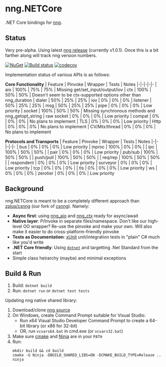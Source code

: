 # nng.NETCore

.NET Core bindings for [nng](https://github.com/nanomsg/nng).

## Status

Very pre-alpha.  Using latest [nng release](https://github.com/nanomsg/nng/releases) (currently v1.0.1).  Once this is a bit farther along will track nng version numbers.

[![NuGet](https://img.shields.io/nuget/v/Subor.nng.NETCore.svg?colorB=brightgreen)](https://www.nuget.org/packages/Subor.nng.NETCore)
[![Build status](https://ci.appveyor.com/api/projects/status/ohpurtgoq42wauan/branch/master?svg=true)](https://ci.appveyor.com/project/jake-ruyi/nng-netcore/branch/master)
[![codecov](https://codecov.io/gh/subor/nng.NETCore/branch/master/graph/badge.svg)](https://codecov.io/gh/subor/nng.NETCore)

Implementation status of various APIs is as follows:

__Core Functionality__
| Feature | Pinvoke | Wrapper | Tests | Notes
|-|-|-|-|-
| aio | 100% | 75% | 75% | Missing get/set_input/output/iov
| ctx | 100% | 50% | 50% | Doesn't seem to be ctx-supported options other than nng_duration
| dialer | 50% | 25% | 25%
| iov | 0% | 0% | 0%
| listener | 50% | 25% | 25%
| msg | 50% | 25% | 25%
| pipe | 0% | 0% | 0% | Low priority
| socket | 100% | 50% | 50% | Missing synchronous methods and nng_getopt_string
| raw socket | 0% | 0% | 0% | Low priority
| compat | 0% | 0% | 0% | No plans to implement
| TLS | 0% | 0% | 0% | Low priority
| Http | 0% | 0% | 0% | No plans to implement
| CV/Mtx/thread | 0% | 0% | 0% | No plans to implement

__Protocols and Transports__
| Feature | Pinvoke | Wrapper | Tests | Notes
|-|-|-|-|-
| bus | 0% | 0% | 0% | Low priority
| inproc | 100% | 0% | 0% |
| ipc | 100% | 50% | 50% |
| pair | 0% | 0% | 0% | Low priority
| pub/sub | 100% | 50% | 50% |
| push/pull | 100% | 50% | 50% |
| req/rep | 100% | 50% | 50% |
| respondent | 0% | 0% | 0% | Low priority
| surveyor | 0% | 0% | 0% | Low priority
| tcp | 0% | 0% | 0% |
| tls | 0% | 0% | 0% | Low priority
| ws | 0% | 0% | 0%
| zerotier | 0% | 0% | 0% | Low priority

## Background

nng.NETCore is meant to be a completely different approach than [zplus/csnng](https://github.com/zplus/csnng) (our fork of [csnng](https://github.com/mwpowellhtx/csnng)).  Namely:

- __Async first__: using [nng_aio](https://nanomsg.github.io/nng/man/v1.0.0/nng_aio.5.html) and [nng_ctx](https://nanomsg.github.io/nng/man/v1.0.0/nng_ctx.5.html) ready for async/await
- __Native layer__: P/Invoke in separate files/namespace.  Don't like our high-level OO wrapper?  Re-use the pinvoke and make your own.  Will also make it easier to do cross-platform-friendly pinvoke
- __Tests as Documentation__: [xUnit](https://xunit.github.io/) unit/integration tests in "plain" C# much like you'd write
- __.NET Core friendly__: Using [`dotnet`](https://docs.microsoft.com/en-us/dotnet/core/tools/dotnet) and targetting .Net Standard from the start
- Simple class heirarchy (maybe) and minimal exceptions

## Build & Run

1. Build: `dotnet build`
1. Run: `dotnet run` or `dotnet test tests`

Updating nng native shared library:
1. Download/clone [nng source](https://github.com/nanomsg/nng)
1. On Windows, create Command Prompt suitable for Visual Studio:
    - Run x64 Visual Studio Developer Command Prompt to create a 64-bit library (or x86 for 32-bit)
    - OR, run `vcvars64.bat` in cmd.exe (or `vcvars32.bat`)
1. Make sure [cmake](https://cmake.org/) and [Ninja](https://ninja-build.org/) are in your `PATH`
1. Run:
    ```
    mkdir build && cd build
    cmake -G Ninja -DBUILD_SHARED_LIBS=ON -DCMAKE_BUILD_TYPE=Release ..
    ninja
    ```